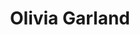---
layout: biography
title: Olivia Garland
email: oliviagarlandd@gmail.com
project: CAR T-cell therapy manufacturing
img: olivia.jpg
degree: Undergraduate
year_end: 2021
year_start: 2020
biography: Originally from Newfoundland, Olivia moved to Vancouver to pursue her bachelor’s degree in Chemical and Biological Engineering at UBC in 2016. Her previous experience includes research in cryopreservation of red blood cells as well as applications of machine learning for control in micromachining. Her undergraduate thesis work focuses on computer-vision approaches for prediction of cell loss in CAR T-cell therapy manufacturing.

cosupervisor: 
  - name: James Piret (CHBE, Michael Smith Labs)
    url: https://www.chbe.ubc.ca/profile/james-piret/
status: alumni
---